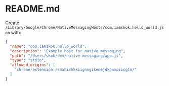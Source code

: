 # README.md

Create `/Library/Google/Chrome/NativeMessagingHosts/com.iamskok.hello_world.json` with:

```json
{
  "name": "com.iamskok.hello_world",
  "description": "Example host for native messaging",
  "path": "/Users/skok/dev/native-messaging/app.js",
  "type": "stdio",
  "allowed_origins": [
    "chrome-extension://mahichkkiignngikemejdkpnmoiicgfm/"
  ]
}
```